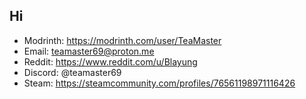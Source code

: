 ## Hi
- Modrinth: https://modrinth.com/user/TeaMaster
- Email: teamaster69@proton.me
- Reddit: https://www.reddit.com/u/Blayung
- Discord: @teamaster69
- Steam: https://steamcommunity.com/profiles/76561198971116426
